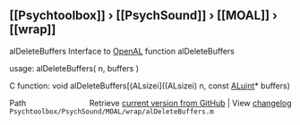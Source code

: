 ## [[Psychtoolbox]] &#8250; [[PsychSound]] &#8250; [[MOAL]] &#8250; [[wrap]]

alDeleteBuffers  Interface to [OpenAL](OpenAL) function alDeleteBuffers  
  
usage:  alDeleteBuffers( n, buffers )  
  
C function:  void alDeleteBuffers[(ALsizei]((ALsizei) n, const [ALuint](ALuint)\* buffers)  




<div class="code_header" style="text-align:right;">
  <span style="float:left;">Path&nbsp;&nbsp;</span> <span class="counter">Retrieve <a href=
  "https://raw.github.com/Psychtoolbox-3/Psychtoolbox-3/beta/Psychtoolbox/PsychSound/MOAL/wrap/alDeleteBuffers.m">current version from GitHub</a> | View <a href=
  "https://github.com/Psychtoolbox-3/Psychtoolbox-3/commits/beta/Psychtoolbox/PsychSound/MOAL/wrap/alDeleteBuffers.m">changelog</a></span>
</div>
<div class="code">
  <code>Psychtoolbox/PsychSound/MOAL/wrap/alDeleteBuffers.m</code>
</div>

